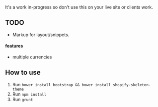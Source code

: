 It's a work in-progress so don't use this on your live site or clients work. 

## TODO

+ Markup for layout/snippets.

#### features

+ multiple currencies 

## How to use

1. Run `bower install bootstrap && bower install shopify-skeleton-theme` 
2. Run `npm install`
3. Run `grunt`